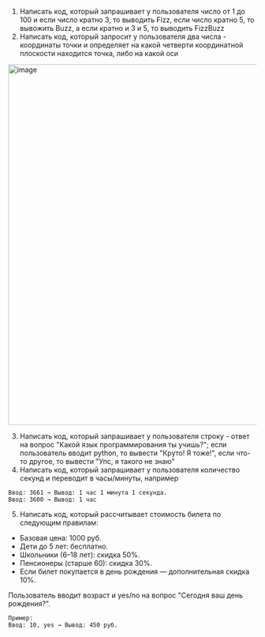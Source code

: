 1) Написать код, который запрашивает у пользователя число от 1 до 100 и если число кратно 3, то выводить Fizz, если число кратно 5, то вывожить Buzz, а если кратно и 3 и 5, то выводить FizzBuzz
2) Написать код, который запросит у пользователя два числа - координаты точки и определяет на какой четверти координатной плоскости находится точка, либо на какой оси
<img width="730" alt="image" src="https://github.com/user-attachments/assets/b5ec081d-89a0-44c8-9a46-154d45798eec" />

3) Написать код, который запрашивает у пользователя строку - ответ на вопрос "Какой язык программирования ты учишь?"; если пользователь вводит python, то вывести "Круто! Я тоже!", если что-то другое, то вывести "Упс, я такого не знаю"
4) Написать код, который запрашивает у пользователя количество секунд и переводит в часы/минуты, например
```
Ввод: 3661 → Вывод: 1 час 1 минута 1 секунда.
Ввод: 3600 → Вывод: 1 час
```
5) Написать код, который рассчитывает стоимость билета по следующим правилам:
- Базовая цена: 1000 руб.
- Дети до 5 лет: бесплатно.
- Школьники (6–18 лет): скидка 50%.
- Пенсионеры (старше 60): скидка 30%.
- Если билет покупается в день рождения — дополнительная скидка 10%.

Пользователь вводит возраст и yes/no на вопрос "Сегодня ваш день рождения?".
```
Пример:
Ввод: 10, yes → Вывод: 450 руб.
```
